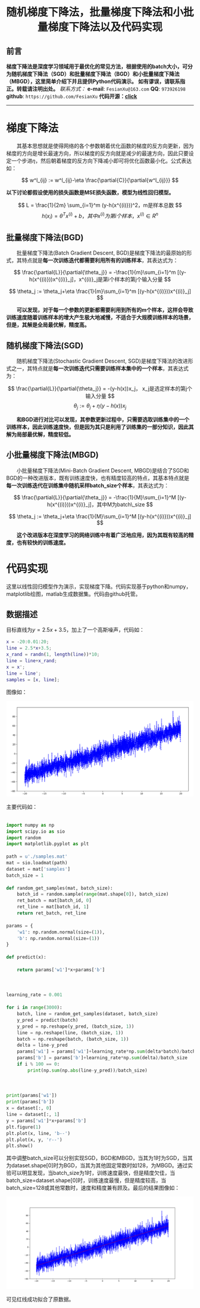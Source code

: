 <h1 align = "center">随机梯度下降法，批量梯度下降法和小批量梯度下降法以及代码实现</h1>

## 前言
**梯度下降法是深度学习领域用于最优化的常见方法，根据使用的batch大小，可分为随机梯度下降法（SGD）和批量梯度下降法（BGD）和小批量梯度下降法（MBGD），这里简单介绍下并且提供Python代码演示。**
**如有谬误，请联系指正。转载请注明出处。**
*联系方式：*
**e-mail**: `FesianXu@163.com`
**QQ**: `973926198`
**github**: `https://github.com/FesianXu`
**代码开源：[click]**

------

# 梯度下降法

　　其基本思想就是使得网络的各个参数朝着优化函数的梯度的反方向更新，因为梯度的方向是增长最速方向，所以梯度的反方向就是减少的最速方向，因此只要设定一个步进$\eta$，然后朝着梯度的反方向下降减小即可将优化函数最小化。公式表达如：

$$
w^l_{ij} := w^l_{ij}-\eta \frac{\partial{C}}{\partial{w^l_{ij}}}
$$





**以下讨论都假设使用的损失函数是MSE损失函数，模型为线性回归模型。**

$$
L = \frac{1}{2m} \sum_{i=1}^m (y-h(x^{(i)}))^2，m是样本总数
$$
$$
h(x_i) = \theta^Tx^{(i)}+b，其中x^{(i)}为第i个样本，x^{(i)} \in R^n
$$



## 批量梯度下降法(BGD)

　　批量梯度下降法(Batch Gradient Descent, BGD)是梯度下降法的最原始的形式，其特点就是**每一次训练迭代都需要利用所有的训练样本**，其表达式为：

$$
\frac{\partial{L}}{\partial{\theta_j}} = 
-\frac{1}{m}\sum_{i=1}^m   [(y-h(x^{(i)}))x^{(i)}_j]，x^{(i)}_j是第i个样本的第j个输入分量
$$ 

$$
\theta_j := \theta_j+\eta \frac{1}{m}\sum_{i=1}^m   [(y-h(x^{(i)}))x^{(i)}_j]
$$

　　**可以发现，对于每一个参数的更新都需要利用到所有的m个样本，这样会导致训练速度随着训练样本的增大产生极大地减慢，不适合于大规模训练样本的场景，但是，其解是全局最优解，精度高。**





## 随机梯度下降法(SGD)

　　随机梯度下降法(Stochastic Gradient Descent, SGD)是梯度下降法的改进形式之一，其特点就是**每一次训练迭代只需要训练样本集中的一个样本**，其表达式为：

$$
\frac{\partial{L}}{\partial{\theta_j}} = 
-(y-h(x))x_j， x_j是选定样本的第j个输入分量
$$
$$
\theta_j := \theta_j+\eta (y-h(x))x_j
$$

　　**和BGD进行对比可以发现，其参数更新过程中，只需要选取训练集中的一个训练样本，因此训练速度快，但是因为其只是利用了训练集的一部分知识，因此其解为局部最优解，精度较低。**





## 小批量梯度下降法(MBGD)

　　小批量梯度下降法(Mini-Batch Gradient Descent, MBGD)是结合了SGD和BGD的一种改进版本，既有训练速度快，也有精度较高的特点，其基本特点就是**每一次训练迭代在训练集中随机采样batch_size个样本**，其表达式为：

$$
\frac{\partial{L}}{\partial{\theta_j}} = 
-\frac{1}{M}\sum_{i=1}^M   [(y-h(x^{(i)}))x^{(i)}_j]，其中M为batch\_size
$$

$$
\theta_j := \theta_j+\eta \frac{1}{M}\sum_{i=1}^M   [(y-h(x^{(i)}))x^{(i)}_j]
$$

　　**这个改进版本在深度学习的网络训练中有着广泛地应用，因为其既有较高的精度，也有较快的训练速度。**





# 代码实现

这里以线性回归模型作为演示，实现梯度下降。代码实现基于python和numpy，matplotlib绘图，matlab生成数据集。代码由github托管。



## 数据描述

目标直线为$y=2.5x+3.5$，加上了一个高斯噪声，代码如：

```matlab
x = -20:0.01:20;
line = 2.5*x+3.5;
x_rand = randn(1, length(line))*10;
line = line+x_rand;
x = x';
line = line';
samples = [x, line];
```

图像如：

![dataset][dataset]



主要代码如：

```python

import numpy as np
import scipy.io as sio
import random
import matplotlib.pyplot as plt

path = u'./samples.mat'
mat = sio.loadmat(path)
dataset = mat['samples']
batch_size = 1

def random_get_samples(mat, batch_size):
    batch_id = random.sample(range(mat.shape[0]), batch_size)
    ret_batch = mat[batch_id, 0]
    ret_line = mat[batch_id, 1]
    return ret_batch, ret_line

params = {
    'w1': np.random.normal(size=(1)),
    'b': np.random.normal(size=(1))
}

def predict(x):

    return params['w1']*x+params['b']



learning_rate = 0.001

for i in range(3000):
    batch, line = random_get_samples(dataset, batch_size)
    y_pred = predict(batch)
    y_pred = np.reshape(y_pred, (batch_size, 1))
    line = np.reshape(line, (batch_size, 1))
    batch = np.reshape(batch, (batch_size, 1))
    delta = line-y_pred
    params['w1'] = params['w1']+learning_rate*np.sum(delta*batch)/batch_size
    params['b'] = params['b']+learning_rate*np.sum(delta)/batch_size
    if i % 100 == 0:
        print(np.sum(np.abs(line-y_pred))/batch_size)



print(params['w1'])
print(params['b'])
x = dataset[:, 0]
line = dataset[:, 1]
y = params['w1']*x+params['b']
plt.figure(1)
plt.plot(x, line, 'b--')
plt.plot(x, y, 'r--')
plt.show()

```

其中调整batch_size可以分别实现SGD，BGD和MBGD，当其为1时为SGD，当其为dataset.shape[0]时为BGD，当其为其他固定常数时如128，为MBGD。通过实验可以明显发现，当batch_size为1时，训练速度最快，但是精度欠佳，当batch_size=dataset.shape[0]时，训练速度最慢，但是精度较高，当batch_size=128或其他常数时，速度和精度兼有顾及。最后的结果图像如：

![regression][regression]

可见红线成功拟合了原数据。







[dataset]: ./imgs/dataset.png

[regression]: ./imgs/regression.png

[click]: https://github.com/FesianXu/AI_Blog/tree/master/%E9%9A%8F%E6%9C%BA%E6%A2%AF%E5%BA%A6%E4%B8%8B%E9%99%8D%E4%B8%8E%E6%89%B9%E9%87%8F%E6%A2%AF%E5%BA%A6%E4%B8%8B%E9%99%8D


























